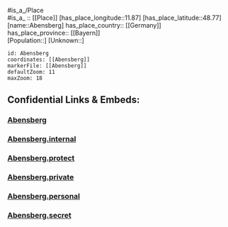 ﻿---
location: [48.77,11.87] 
mapzoom: [7,12] 
mapmarker: city 
type: City
tags:
- geo/City


SpocWebEntityId: 28649
isDeleted: false
confidential: public

---
#is_a_/Place  
#is_a_ :: [[Place]] 
[has_place_longitude::11.87] 
[has_place_latitude::48.77] 
[name::Abensberg] 
has_place_country:: [[Germany]]  
has_place_province:: [[Bayern]]  
[Population::] 
[Unknown::] 


```leaflet
id: Abensberg
coordinates: [[Abensberg]] 
markerFile: [[Abensberg]] 
defaultZoom: 11 
maxZoom: 18
```


## Confidential Links & Embeds: 

### [Abensberg](/_public/Earth/Continent/Europe/Europe~Central/Germany/Germany~West/Bayern/counties~Bayern/Kelheim/cities~Kelheim/Siegenburg/City/Abensberg.md) 

### [Abensberg.internal](/_internal/Earth/Continent/Europe/Europe~Central/Germany/Germany~West/Bayern/counties~Bayern/Kelheim/cities~Kelheim/Siegenburg/City/Abensberg.internal.md) 

### [Abensberg.protect](/_protect/Earth/Continent/Europe/Europe~Central/Germany/Germany~West/Bayern/counties~Bayern/Kelheim/cities~Kelheim/Siegenburg/City/Abensberg.protect.md) 

### [Abensberg.private](/_private/Earth/Continent/Europe/Europe~Central/Germany/Germany~West/Bayern/counties~Bayern/Kelheim/cities~Kelheim/Siegenburg/City/Abensberg.private.md) 

### [Abensberg.personal](/_personal/Earth/Continent/Europe/Europe~Central/Germany/Germany~West/Bayern/counties~Bayern/Kelheim/cities~Kelheim/Siegenburg/City/Abensberg.personal.md) 

### [Abensberg.secret](/_secret/Earth/Continent/Europe/Europe~Central/Germany/Germany~West/Bayern/counties~Bayern/Kelheim/cities~Kelheim/Siegenburg/City/Abensberg.secret.md) 
